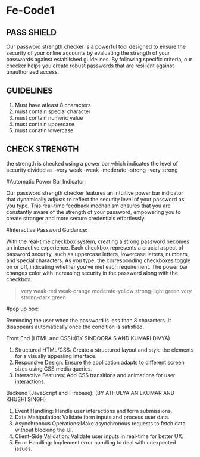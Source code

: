 # Fe-Code1
## PASS SHIELD ##
Our password strength checker is a powerful tool designed to ensure the security of your online accounts by evaluating the strength of your passwords against established guidelines. By following specific criteria, our checker helps you create robust passwords that are resilient against unauthorized access.

## GUIDELINES ##
1. Must have atleast 8 characters
2. must contain special character
3. must contain numeric value
4. must contain uppercase
5. must conatin lowercase

## CHECK STRENGTH ##
the strength is checked using a power bar which indicates the level of security divided as
-very weak
-weak
-moderate
-strong
-very strong

#Automatic Power Bar Indicator:

Our password strength checker features an intuitive power bar indicator that dynamically adjusts to reflect the security level of your password as you type. This real-time feedback mechanism ensures that you are constantly aware of the strength of your password, empowering you to create stronger and more secure credentials effortlessly.


#Interactive Password Guidance:

With the real-time checkbox system, creating a strong password becomes an interactive experience. Each checkbox represents a crucial aspect of password security, such as uppercase letters, lowercase letters, numbers, and special characters. As you type, the corresponding checkboxes toggle on or off, indicating whether you've met each requirement.
The power bar changes color with increasing security in the password along with the checkbox.
 >very weak-red
 >weak-orange
 >moderate-yellow
 >strong-light green
 >very strong-dark green

#pop up box:

Reminding the user when the password is less than 8 characters. It disappears automatically once the condition is satisfied.


Front End (HTML and CSS):(BY  SINDOORA S AND KUMARI DIVYA)

1. Structured HTML/CSS: Create a structured layout and style the elements for a visually appealing interface.
2. Responsive Design: Ensure the application adapts to different screen sizes using CSS media queries.
4. Interactive Features: Add CSS transitions and animations for user interactions.

Backend (JavaScript and Firebase): (BY ATHULYA ANILKUMAR AND KHUSHI SINGH)

1. Event Handling: Handle user interactions and form submissions.
2. Data Manipulation: Validate form inputs and process user data.
3. Asynchronous Operations:Make asynchronous requests to fetch data without blocking the UI.
4. Client-Side Validation: Validate user inputs in real-time for better UX.
5. Error Handling: Implement error handling to deal with unexpected issues.








